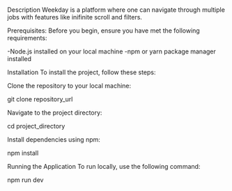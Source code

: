 ### 
Description
Weekday is a platform where one can navigate through multiple jobs with features like inifinite scroll and filters.

Prerequisites:
Before you begin, ensure you have met the following requirements:

-Node.js installed on your local machine
-npm or yarn package manager installed

Installation
To install the project, follow these steps:

Clone the repository to your local machine:

git clone repository_url

Navigate to the project directory:

cd project_directory

Install dependencies using npm:

npm install

Running the Application
To run locally, use the following command:

npm run dev

###